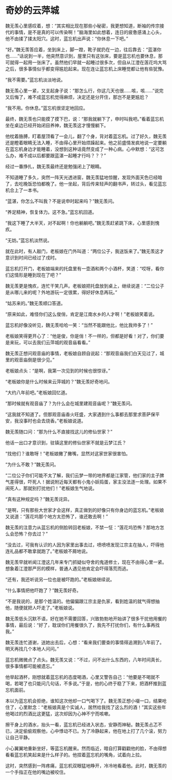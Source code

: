 # 奇妙的云萍城

魏无羡心里感叹着，想：“其实相比现在那些小秘密，我更想知道，断袖的传宗接代的事情，是不是真的可以传染啊！”脑海里如此想着，连日的疲惫感涌上心头，他不由揉了揉太阳穴。这时，蓝忘机出声说：“你休息一下吧。”

“好。”魏无羡答应着，坐到床上，脚一蹬，靴子就扔在一边，往后靠去：“蓝湛你也……”话说到一半，他突然意识到，屋里只有这张床，要是蓝忘机也要休息，那可就得一起用一张床了。虽然他们早就一起睡过很多次，但自从江澄在莲花坞大骂之后，很多事情似乎都变得尴尬起来。现在连让蓝忘机上床睡觉都让他有些犹豫。

“我不需要。”蓝忘机淡淡地说。

魏无羡心里一紧，又支起身子说：“那怎么行，你这几天也很……咳，咳……”说完又后悔了，难不成蓝忘机觉得麻烦，决定还是分开住，那岂不是更尴尬？

“我不用。你休息。”蓝忘机很坚定地回应。

最终，魏无羡也只能摸了摸下巴，说：“那我就躺下了，申时叫我吧。”看着蓝忘机坐在桌边已经开始闭目养神，魏无羡这才慢慢躺下。

他枕着胳膊，盯着屋顶看了一会儿，翻了个身，背对着蓝忘机。过了好久，魏无羡还是瞪着眼睛无法入睡，不由得心里开始烦躁起来。他之前盛情发疯地说一定要躺在蓝忘机身边才能睡着，没想到这种话竟然变成了一种心病。心中默想：“这可怎么办，难不成以后都要跟蓝湛一起睡才行吗？？？”

经过一番挣扎，魏无羡最终还是勉强闭上了眼睛。

不知道睡了多久，突然一阵天光透进窗，魏无羡猛地惊醒，发现外面天色已经暗了，去吃晚饭恐怕都晚了。他一坐起，背后传来轻声的翻书声，转过头，看见蓝忘机合上了一本书。

“蓝湛，你怎么不叫我？不是说申时起来吗？”魏无羡问。

“养足精神，恢复体力。这不急。”蓝忘机回道。

“我这下睡了大半天，对不起啊！你也躺躺吧。”魏无羡赶紧跳下床，心里感到愧疚。

“无妨。”蓝忘机淡然说。

就在此时，有人敲门，老板娘在门外叫道：“两位公子，我送饭来了。”魏无羡这才意识到时间已经过了戌时。

蓝忘机打开门，老板娘端来的托盘里有一壶酒和两个小酒杯，笑道：“哎呀，看你们这情形是睡到现在了吧？”

魏无羡更是愧疚，连忙干笑几声。老板娘把托盘放到桌上，继续说道：“二位公子是从哪儿来的呢？外地游玩一定很累，得好好休息再玩。”

“姑苏来的。”魏无羡顺口答道。

“原来如此，难怪你们这么俊俏，肯定是江南水乡的人才啊！”老板娘笑着说。

蓝忘机好像没听见，魏无羡哈哈一笑：“当然不能跟他比，他比我帅多了！”

老板娘笑得更开心了：“他是俊，你是俏！不一样的，但都是好看！对了，你们要是来玩，可以去我们云萍城的观音庙看看。”

魏无羡正想问观音庙的事情，老板娘自顾自说起：“那观音庙我们白天见过了，城里的观音庙倒是很少见。”

老板娘点头：“是啊，我第一次见到的时候也很惊讶。”

“老板娘你是什么时候来云萍城的？”魏无羡好奇地问。

“大约八年前吧。”老板娘回忆道。

“那时候就有观音庙了？为什么会在城里建观音庙呢？”魏无羡问。

“这我就不知道了。但那观音庙香火旺盛，大家遇到什么事都去那里求菩萨保平安，我没事时也会去烧香。”老板娘说道。

魏无羡随口问：“那为什么不直接找这儿的修仙世家？”

他话一出口才意识到，驻镇这里的修仙世家不就是云梦江氏？

“找他们？谁敢呀！”老板娘撇了撇嘴，显然对这家世家很害怕。

“为什么不敢？”魏无羡问。

“二位公子你们可能不太了解，我们云梦一带的地界都是江家管，他们家的主子脾气差得很，吓死人！据说附近每天都有小鬼小妖捣蛋，家主没法逐一处理。如果不闹死人，那就别打扰他们！”老板娘生气地说。

“真有这种规定吗？”魏无羡诧异。

“是啊，只有那些大世家才会这样，真正做到的好像只有你身边的蓝忘机。”老板娘又说道：“莲花坞那个地方太恐怖了，谁还敢去啊！”

魏无羡的注意力从蓝忘机的侧脸转回老板娘，不禁一怔：“莲花坞恐怖？那地方怎么会恐怖？你去过？”

“没去过，可我有认识的人因为家里出事去过，喷喷喷发现江宗主在抽人，吓得他连礼品都不敢拿就跑了。”老板娘不屑地说。

魏无羡早就听闻江澄这几年来专门抓疑似夺舍的鬼道修士，现在不由得心里一紧。想象着江澄那严厉的模样，普通人遇见他肯定会吓得落荒而逃。

“还有，我还听说另一位也是被吓跑的。”老板娘继续说。

“什么事情把他吓跑了？”魏无羡好奇。

“不是我说的，是那个姓温的。他偏偏跟江宗主是仇家，看到姓温的就气得想抽他，随便就把人吓走了。”老板娘说。

魏无羡低头沉默不语，好在她不需要回答，兴致勃勃地开始讲了很多干扰他用餐的事情，最后说：“好了，耽误你们用餐很久了，我先不打扰你们，有什么事再找我。”

魏无羡连忙道谢，送她出去后，心想：“看来我们要查的事情得追溯到八年前了。明天再找几个本地人问问。”

蓝忘机微微点了点头。魏无羡又说：“不过，问不出什么东西的，八年时间真长，很多事情都可能被遗忘。”

他举起酒杯，刚想就着蓝忘机的态度喝酒，心里又警告自己：“他要是不喝就不喝，若喝了也只能问几句话，不多说。”于是，他的心终于稳了下来，把酒杯推到蓝忘机面前。

本以为蓝忘机会拒绝，谁知这次他却一口气喝下了。魏无羡正想小啜一口，结果呛住了，心里默念：“老板娘真是个实诚人，居然给我找了这么烈的酒！”其实这些年他喝过的烈酒比这更猛，这次却因为心神不宁而咳嗽。

擦干身上的酒水，抬头一看，蓝忘机已经进入状态，安静而神秘。魏无羡忐忑不已，决定偷偷观察他，心中悸动不已。为了冷静起来，他在地上打了几个滚，努力让自己平静。

小心翼翼地重新坐好，等蓝忘机醒来。然而临近，暗自打算戳戳他的脸，不由得想看看蓝忘机笑起来是什么样子的。他捏着蓝忘机的嘴角，试着向上拉。

这时，突然感到一阵疼痛，蓝忘机双眼猛地睁开，冷冷地看着他。此时，魏无羡的一个手指正在他的嘴边被咬住。